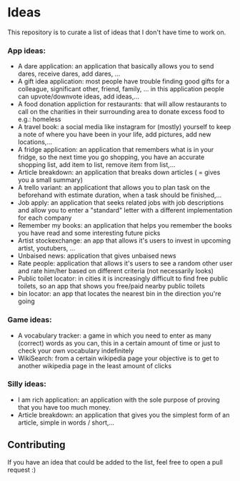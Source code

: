 # Ideas
This repository is to curate a list of ideas that I don't have time to work on.

### App ideas:
- A dare application: an application that basically allows you to send dares, receive dares, add dares, ...
- A gift idea application: most people have trouble finding good gifts for a colleague, significant other, friend, family, ...
    in this application people can upvote/downvote ideas, add ideas,...
- A food donation appliction for restaurants: that will allow restaurants to call on the charities in their surrounding area to donate excess food to e.g.: homeless
- A travel book: a social media like instagram for (mostly) yourself to keep a note of where you have been in your life, add pictures, add new locations,...
- A fridge application: an application that remembers what is in your fridge, so the next time you go shopping, you have an accurate shopping list, add item to list, remove item from list,...
- Article breakdown: an application that breaks down articles ( = gives you a small summary)
- A trello variant: an applicationt that allows you to plan task on the beforehand with estimate duration, when a task should be finished,...
- Job apply: an application that seeks related jobs with job descriptions and allow you to enter a "standard" letter with a different implementation for each company
- Remember my books: an application that helps you remember the books you have read and some interesting future picks
- Artist stockexchange: an app that allows it's users to invest in upcoming artist, youtubers, ...
- Unbaised news: application that gives unbaised news
- Rate people: application that allows it's users to see a random other user and rate him/her based on different criteria (not necessarily looks)
- Public toilet locator: in cities it is increasingly difficult to find free public toilets, so an app that shows you free/paid nearby public toilets
- bin locator: an app that locates the nearest bin in the direction you're going

### Game ideas:
- A vocabulary tracker: a game in which you need to enter as many (correct) words as you can, this in a certain amount of time or just to check your own vocabulary indefinitely
- WikiSearch: from a certain wikipedia page your objective is to get to another wikipedia page in the least amount of clicks

### Silly ideas:
- I am rich application: an application with the sole purpose of proving that you have too much money.
- Article breakdown: an application that gives you the simplest form of an article, simple in words / short,...

## Contributing
If you have an idea that could be added to the list, feel free to open a pull request :)
